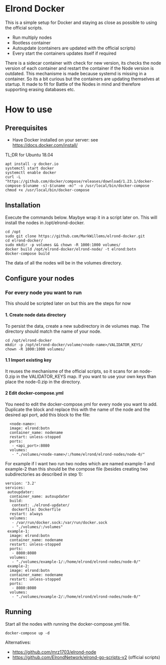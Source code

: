 # Elrond Docker
This is a simple setup for Docker and staying as close as possible to using the official scripts.

* Run multiply nodes
* Rootless container
* Autoupdate (containers are updated with the official scripts)
* Every start the containers updates itself if required

There is a sidecar container with check for new version, its checks the node version of each container and restart the container if the Node version is outdated. This mechanisme is made because systemd is missing in a container. So its a bit curious but the containers are updating themselves at startup. It made to fit for Battle of the Nodes in mind and therefore supporting erasing databases etc.

# How to use

## Prerequisites
- Have Docker installed on your server: see <a href="https://docs.docker.com/install/" target="_blank">https://docs.docker.com/install/</a>

TL;DR for Ubuntu 18.04
```
apt install -y docker.io
systemctl start docker
systemctl enable docker
curl -L "https://github.com/docker/compose/releases/download/1.23.1/docker-compose-$(uname -s)-$(uname -m)" -o /usr/local/bin/docker-compose
chmod +x /usr/local/bin/docker-compose
```

## Installation
Execute the commands below. Maybye wrap it in a script later on. This will install the nodes in /opt/elrond-docker.
```
cd /opt 
sudo git clone https://github.com/MarkWillems/elrond-docker.git
cd elrond-docker/
sudo mkdir -p volumes && chown -R 1000:1000 volumes/
docker build /opt/elrond-docker/elrond-node/ -t elrond:botn
docker-compose build
```
The data of all the nodes will be in the volumes directory.

## Configure your nodes

### For every node you want to run
This should be scripted later on but this are the steps for now

#### 1. Create node data directory
To persist the data, create a new subdirectory in de volumes map. The directory should match the name of your node.

```
cd /opt/elrond-docker
mkdir -p /opt/elrond-docker/volume/<node-name>/VALIDATOR_KEYS/
chown -R 1000:1000 volumes/
```

#### 1.1 Import existing key
It reuses the mechanisme of the official scripts, so it scans for an node-0.zip in the VALIDATOR_KEYS map. If you want to use your own keys than place the node-0.zip in the directory.

#### 2 Edit docker-compose.yml
You need to edit the docker-compose.yml for every node you want to add. 
Duplicate the <node-name> block and replace this with the name of the node and the desired api port, add this block to the file:
```
  <node-name>:
  image: elrond:botn
  container_name: nodename
  restart: unless-stopped
  ports:
   - <api_port>:8080
  volumes:
   - "./volumes/<node-name>/:/home/elrond/elrond-nodes/node-0/"
```   
For example if I want two run two nodes which are named example-1 and example-2 than this should be the compose file (besides creating two subdirectories as described in step 1): 
   
```
version: '3.2'
services:
 autoupdater:
  container_name: autoupdater
  build:
   context: ./elrond-updater/
   dockerfile: Dockerfile
  restart: always
  volumes:
   - /var/run/docker.sock:/var/run/docker.sock
   - "./volumes/:/volumes"
 example-1:
  image: elrond:botn
  container_name: nodename
  restart: unless-stopped
  ports:
   - 8080:8080
  volumes:
   - "./volumes/example-1/:/home/elrond/elrond-nodes/node-0/"
 example-2:
  image: elrond:botn
  container_name: nodename
  restart: unless-stopped
  ports:
   - 8080:8080
  volumes:
   - "./volumes/example-2/:/home/elrond/elrond-nodes/node-0/"
```
## Running

Start all the nodes with running the docker-compose.yml file.
```
docker-compose up -d
```
Alternatives:
- https://github.com/mrz1703/elrond-node
- https://github.com/ElrondNetwork/elrond-go-scripts-v2 (official scripts)
